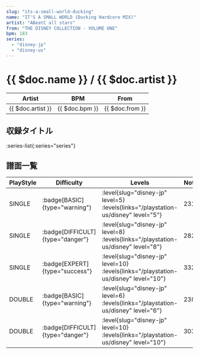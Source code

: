 ```yaml
---
slug: "its-a-small-world-ducking"
name: "IT'S A SMALL WORLD (Ducking Hardcore MIX)"
artist: "ABeatC all stars"
from: "THE DISNEY COLLECTION - VOLUME ONE"
bpm: 183
series:
  - "disney-jp"
  - "disney-us"
---
```


# {{ $doc.name }} / {{ $doc.artist }}

|Artist|BPM|From|
|------|---|----|
|{{ $doc.artist }}|{{ $doc.bpm }}|{{ $doc.from }}|

## 収録タイトル

:series-list{:series="series"}

## 譜面一覧

|PlayStyle|Difficulty|Levels|Notes|Movie|
|---------|----------|------|-----|-----|
|SINGLE| :badge[BASIC]{type="warning"}|<div class="field is-grouped is-grouped-multiline"> :level{slug="disney-jp" level=5} :levels{links="/playstation-us/disney" level="5"}</div>|231/0||
|SINGLE| :badge[DIFFICULT]{type="danger"}|<div class="field is-grouped is-grouped-multiline"> :level{slug="disney-jp" level=8} :levels{links="/playstation-us/disney" level="8"}</div>|282/0||
|SINGLE| :badge[EXPERT]{type="success"}|<div class="field is-grouped is-grouped-multiline"> :level{slug="disney-jp" level=10} :levels{links="/playstation-us/disney" level="10"}</div>|332/0||
|DOUBLE| :badge[BASIC]{type="warning"}|<div class="field is-grouped is-grouped-multiline"> :level{slug="disney-jp" level=6} :levels{links="/playstation-us/disney" level="6"}</div>|238/0||
|DOUBLE| :badge[DIFFICULT]{type="danger"}|<div class="field is-grouped is-grouped-multiline"> :level{slug="disney-jp" level=10} :levels{links="/playstation-us/disney" level="10"}</div>|303/0||

